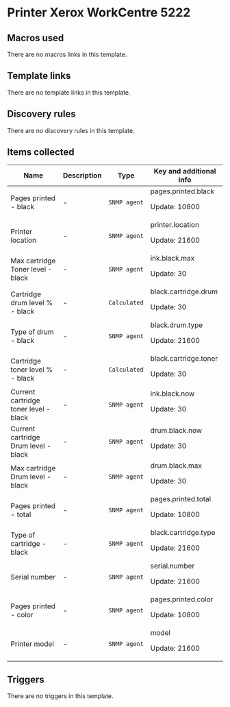 # Printer Xerox WorkCentre 5222

## Macros used

There are no macros links in this template.

## Template links

There are no template links in this template.

## Discovery rules

There are no discovery rules in this template.

## Items collected

|Name|Description|Type|Key and additional info|
|----|-----------|----|----|
|Pages printed - black|<p>-</p>|`SNMP agent`|pages.printed.black<p>Update: 10800</p>|
|Printer location|<p>-</p>|`SNMP agent`|printer.location<p>Update: 21600</p>|
|Max cartridge Toner level - black|<p>-</p>|`SNMP agent`|ink.black.max<p>Update: 30</p>|
|Cartridge drum level % - black|<p>-</p>|`Calculated`|black.cartridge.drum<p>Update: 30</p>|
|Type of drum - black|<p>-</p>|`SNMP agent`|black.drum.type<p>Update: 21600</p>|
|Cartridge toner level % - black|<p>-</p>|`Calculated`|black.cartridge.toner<p>Update: 30</p>|
|Current cartridge toner level - black|<p>-</p>|`SNMP agent`|ink.black.now<p>Update: 30</p>|
|Current cartridge Drum level - black|<p>-</p>|`SNMP agent`|drum.black.now<p>Update: 30</p>|
|Max cartridge Drum level - black|<p>-</p>|`SNMP agent`|drum.black.max<p>Update: 30</p>|
|Pages printed - total|<p>-</p>|`SNMP agent`|pages.printed.total<p>Update: 10800</p>|
|Type of cartridge - black|<p>-</p>|`SNMP agent`|black.cartridge.type<p>Update: 21600</p>|
|Serial number|<p>-</p>|`SNMP agent`|serial.number<p>Update: 21600</p>|
|Pages printed - color|<p>-</p>|`SNMP agent`|pages.printed.color<p>Update: 10800</p>|
|Printer model|<p>-</p>|`SNMP agent`|model<p>Update: 21600</p>|
## Triggers

There are no triggers in this template.

